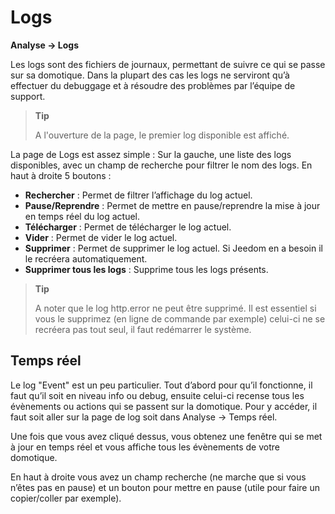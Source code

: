 # Logs
**Analyse → Logs**

Les logs sont des fichiers de journaux, permettant de suivre ce qui se passe sur sa domotique. Dans la plupart des cas les logs ne serviront qu’à effectuer du debuggage et à résoudre des problèmes par l’équipe de support.

> **Tip**
>
> A l'ouverture de la page, le premier log disponible est affiché.

La page de Logs est assez simple :
Sur la gauche, une liste des logs disponibles, avec un champ de recherche pour filtrer le nom des logs.
En haut à droite 5 boutons :

- **Rechercher** : Permet de filtrer l’affichage du log actuel.
- **Pause/Reprendre** : Permet de mettre en pause/reprendre la mise à jour en temps réel du log actuel.
- **Télécharger** : Permet de télécharger le log actuel.
- **Vider** : Permet de vider le log actuel.
- **Supprimer** : Permet de supprimer le log actuel. Si Jeedom en a besoin il le recréera automatiquement.
- **Supprimer tous les logs** : Supprime tous les logs présents.

> **Tip**
>
> A noter que le log http.error ne peut être supprimé. Il est essentiel si vous le supprimez (en ligne de commande par exemple) celui-ci ne se recréera pas tout seul, il faut redémarrer le système.

## Temps réel

Le log "Event" est un peu particulier. Tout d’abord pour qu’il fonctionne, il faut qu’il soit en niveau info ou debug, ensuite celui-ci recense tous les évènements ou actions qui se passent sur la domotique. Pour y accéder, il faut soit aller sur la page de log soit dans Analyse → Temps réel.

Une fois que vous avez cliqué dessus, vous obtenez une fenêtre qui se met à jour en temps réel et vous affiche tous les évènements de votre domotique.

En haut à droite vous avez un champ recherche (ne marche que si vous n’êtes pas en pause) et un bouton pour mettre en pause (utile pour faire un copier/coller par exemple).

